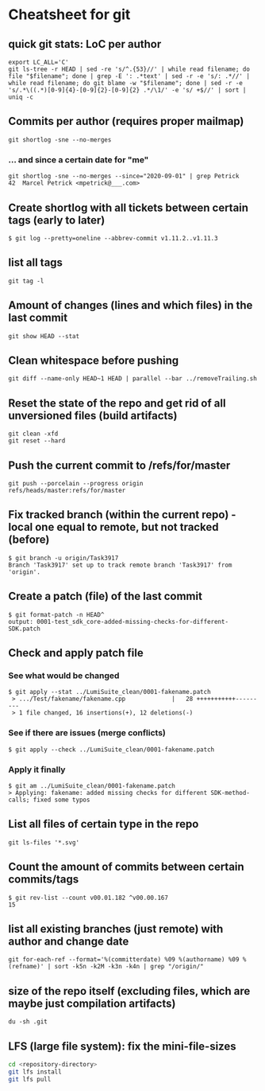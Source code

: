# Cheatsheet for git

## quick git stats: LoC per author
    export LC_ALL='C'  
    git ls-tree -r HEAD | sed -re 's/^.{53}//' | while read filename; do file "$filename"; done | grep -E ': .*text' | sed -r -e 's/: .*//' | while read filename; do git blame -w "$filename"; done | sed -r -e 's/.*\((.*)[0-9]{4}-[0-9]{2}-[0-9]{2} .*/\1/' -e 's/ +$//' | sort | uniq -c

## Commits per author (requires proper mailmap)
    git shortlog -sne --no-merges
    
### ... and since a certain date for "me"
```
git shortlog -sne --no-merges --since="2020-09-01" | grep Petrick
42  Marcel Petrick <mpetrick@___.com>
```

## Create shortlog with all tickets between certain tags (early to later)
```
$ git log --pretty=oneline --abbrev-commit v1.11.2..v1.11.3
```

## list all tags
```
git tag -l
```

## Amount of changes (lines and which files) in the last commit
```
git show HEAD --stat
```

## Clean whitespace before pushing
```
git diff --name-only HEAD~1 HEAD | parallel --bar ../removeTrailing.sh
```

## Reset the state of the repo and get rid of all unversioned files (build artifacts)
```
git clean -xfd
git reset --hard
```

## Push the current commit to /refs/for/master
    git push --porcelain --progress origin refs/heads/master:refs/for/master

## Fix tracked branch (within the current repo) - local one equal to remote, but not tracked (before)
    $ git branch -u origin/Task3917  
    Branch 'Task3917' set up to track remote branch 'Task3917' from 'origin'.

## Create a patch (file) of the last commit
    $ git format-patch -n HEAD^
    output: 0001-test_sdk_core-added-missing-checks-for-different-SDK.patch

## Check and apply patch file

### See what would be changed
    $ git apply --stat ../LumiSuite_clean/0001-fakename.patch
     > .../Test/fakename/fakename.cpp             |   28 +++++++++++---------  
     > 1 file changed, 16 insertions(+), 12 deletions(-)

### See if there are issues (merge conflicts)
    $ git apply --check ../LumiSuite_clean/0001-fakename.patch

### Apply it finally
    $ git am ../LumiSuite_clean/0001-fakename.patch
    > Applying: fakename: added missing checks for different SDK-method-calls; fixed some typos

## List all files of certain type in the repo
```git ls-files '*.svg'```

## Count the amount of commits between certain commits/tags
```
$ git rev-list --count v00.01.182 ^v00.00.167
15
```

## list all existing branches (just remote) with author and change date
```
git for-each-ref --format='%(committerdate) %09 %(authorname) %09 %(refname)' | sort -k5n -k2M -k3n -k4n | grep "/origin/"
```

## size of the repo itself (excluding files, which are maybe just compilation artifacts)
```
du -sh .git
```

## LFS (large file system): fix the mini-file-sizes
```bash
cd <repository-directory>
git lfs install
git lfs pull
```

